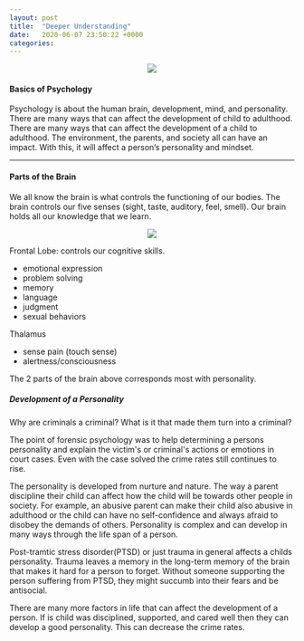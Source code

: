 ```yaml
---
layout: post
title:  "Deeper Understanding"	
date:   2020-06-07 23:50:22 +0000
categories: 	
---
```

<p align="center">
<a href="url"><img src="https://s3-us-west-2.amazonaws.com/courses-images-archive-read-only/wp-content/uploads/sites/902/2015/02/23225003/CNX_Psych_11_01_Masks.jpg" ></a>
</p>	

#### Basics of Psychology
Psychology is about the human brain, development, mind, and personality. There are many ways that can affect the development of child to adulthood. There are many ways that can affect the development of a child to adulthood. The environment, the parents, and society all can have an impact.  With this, it will affect a person’s personality and mindset. 

--- 
#### Parts of the Brain
<!--<p align="center">-->
<!--<a href="url"><img src="https://i0.wp.com/psychlearningcurve.org/wp-content/uploads/2017/06/forensic.jpg?fit=625%2C425" height=200 width=300 ></a>-->
<!--</p>-->
We all know the brain is what controls the functioning of our bodies. The brain controls our five senses (sight, taste, auditory, feel, smell). Our brain holds all our knowledge that we learn. 

<p align="center">
<a href="url"><img src="https://cdn.psychologytoday.com/sites/default/files/styles/image-article_inline_full/public/blogs/55975/2011/08/71474-61876.jpg?itok=za_1ieOx" ></a>
</p>

 Frontal Lobe: controls our cognitive skills.
- emotional expression
- problem solving
- memory
- language
- judgment
- sexual behaviors


Thalamus
- sense pain (touch sense)
- alertness/consciousness

The 2 parts of the brain above corresponds most with personality. 


##### Development of a Personality
Why are criminals a criminal? What is it that made them turn into a criminal?

The point of forensic psychology was to help determining a persons personality and explain the victim's or criminal's actions or emotions in court cases. 
Even with the case solved the crime rates still continues to rise.

The personality is developed from nurture and nature. The way a parent discipline their child can affect how the child will be towards other people in society. For example, an abusive parent can make their child also abusive in adulthood or the child can have no self-confidence and always afraid to disobey the demands of others. Personality is complex and can develop in many ways through the life span of a person.

Post-tramtic stress disorder(PTSD) or just trauma in general affects a childs personality. Trauma leaves a memory in the long-term memory of the brain that makes it hard for a person to forget. Without someone supporting the person suffering from PTSD, they might succumb into their fears and be antisocial. 

There are many more factors in life that can affect the development of a person. If is child was disciplined, supported, and cared well then they can develop a good personality. This can decrease the crime rates. 




